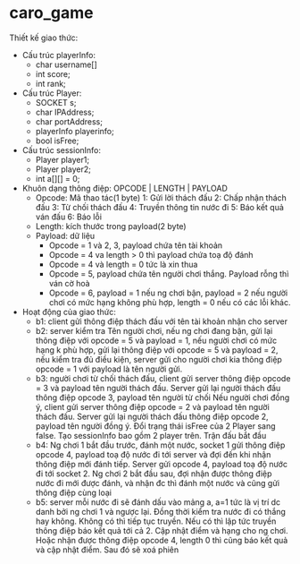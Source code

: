 # caro_game
Thiết kế giao thức:
- Cấu trúc playerInfo:
 	+ char username[]
 	+ int score;
 	+ int rank;
- Cấu trúc Player:
 	+ SOCKET s;
 	+ char IPAddress;
 	+ char portAddress;
 	+ playerInfo playerinfo;
 	+ bool isFree;
- Cấu trúc sessionInfo:
 	+ Player player1;
 	+ Player player2;
 	+ int a[][] = 0;
- Khuôn dạng thông điệp: OPCODE | LENGTH | PAYLOAD
  + Opcode: Mã thao tác(1 byte)
	1: Gửi lời thách đấu
	2: Chấp nhận thách đấu
	3: Từ chối thách đấu
	4: Truyền thông tin nước đi
	5: Báo kết quả ván đấu
	6: Báo lỗi
  + Length: kích thước trong payload(2 byte)
  + Payload: dữ liệu
	* Opcode = 1 và 2, 3, payload chứa tên tài khoản
	* Opcode = 4 va length > 0 thì payload chứa toạ độ đánh
	* Opcode = 4 và length = 0 tức là xin thua
	* Opcode = 5, payload chứa tên người chơi thắng. Payload rỗng thì ván cờ hoà
 	* Opcode = 6, payload = 1 nếu ng chơi bận, payload = 2 nếu người chơi có mức hạng không phù hợp, length = 0 nếu có các lỗi khác.
- Hoạt động của giao thức:
	+ b1: client gửi thông điệp thách đấu với tên tài khoản nhận cho server
	+ b2: server kiểm tra Tên người chơi, nếu ng chơi đang bận, gửi lại thông điệp với opcode = 5 và payload = 1, 
nếu người chơi có mức hạng k phù hợp, gửi lại thông điệp với opcode = 5 và payload = 2,
nếu kiểm tra đủ điều kiện, server gửi cho người chơi kia thông điệp opcode = 1 với payload là tên người gửi.
	+ b3: người chơi từ chối thách đấu, client gửi server thông điệp opcode = 3 và payload tên người thách đấu.
Server gửi lại người thách đấu thông điệp opcode 3, payload tên người từ chối
Nếu người chơi đồng ý, client gửi server thông điệp opcode = 2 và payload tên người thách đấu.
Server gửi lại người thách đấu thông điệp opcode 2, payload tên người đồng ý. Đổi trạng thái isFree của 2 Player sang false. Tạo sessionInfo bao gồm 2 player trên. Trận đấu bắt đầu
	+ b4: Ng chơi 1 bắt đầu trước, đánh một nước, socket 1 gửi thông điệp opcode 4, payload toạ độ nước đi tới server và đợi đến khi nhận thông điệp mới đánh tiếp. Server gửi opcode 4, payload toạ độ nước đi tới socket 2.
Ng chơi 2 bắt đầu sau, đợi nhận được thông điệp nước đi mới được đánh, và nhận đc thì đánh một nước và  cũng gửi thông điệp cùng loại
	+ b5: server mỗi nước đi sẽ đánh dấu vào mảng a, a=1 tức là vị trí dc danh bởi ng chơi 1 và ngược lại. Đồng thời kiểm tra nước đi có thắng hay không. Không có thì tiếp tục truyền. Nếu có thì lập tức truyền thông điệp báo kết quả tới cả 2. Cập nhật điểm và hạng cho ng chơi.
Hoặc nhận được thông điệp opcode 4, length 0 thì cũng báo kết quả và cập nhật điểm.
Sau đó sẽ xoá phiên
